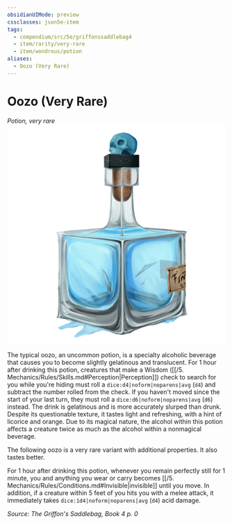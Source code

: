 ```yaml
---
obsidianUIMode: preview
cssclasses: json5e-item
tags:
  - compendium/src/5e/griffonssaddlebag4
  - item/rarity/very-rare
  - item/wondrous/potion
aliases:
  - Oozo (Very Rare)
---
```

# Oozo (Very Rare)
*Potion, very rare*  
![](https://raw.githubusercontent.com/TheGiddyLimit/homebrew-img/main/img/GriffonsSaddlebag4/Items/Oozo.webp#right)  


The typical oozo, an uncommon potion, is a specialty alcoholic beverage that causes you to become slightly gelatinous and translucent. For 1 hour after drinking this potion, creatures that make a Wisdom ([[/5. Mechanics/Rules/Skills.md#Perception\|Perception]]) check to search for you while you're hiding must roll a `dice:d4|noform|noparens|avg` (`d4`) and subtract the number rolled from the check. If you haven't moved since the start of your last turn, they must roll a `dice:d6|noform|noparens|avg` (`d6`) instead. The drink is gelatinous and is more accurately slurped than drunk. Despite its questionable texture, it tastes light and refreshing, with a hint of licorice and orange. Due to its magical nature, the alcohol within this potion affects a creature twice as much as the alcohol within a nonmagical beverage.

The following oozo is a very rare variant with additional properties. It also tastes better.

For 1 hour after drinking this potion, whenever you remain perfectly still for 1 minute, you and anything you wear or carry becomes [[/5. Mechanics/Rules/Conditions.md#Invisible\|invisible]] until you move. In addition, if a creature within 5 feet of you hits you with a melee attack, it immediately takes `dice:1d4|noform|noparens|avg` (`d4`) acid damage.

*Source: The Griffon's Saddlebag, Book 4 p. 0*
